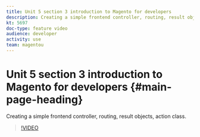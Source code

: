 ```yaml
---
title: Unit 5 section 3 introduction to Magento for developers
description: Creating a simple frontend controller, routing, result objects, action class.
kt: 5697
doc-type: feature video
audience: developer
activity: use
team: magentou
---
```


# Unit 5 section 3 introduction to Magento for developers {#main-page-heading}

Creating a simple frontend controller, routing, result objects, action class.

>[!VIDEO](https://video.tv.adobe.com/v/36199?quality=12&learn=on)